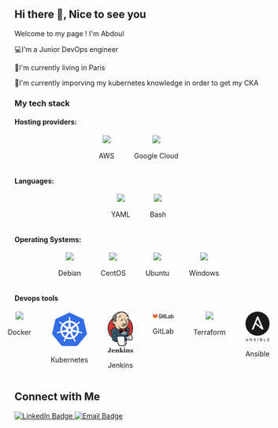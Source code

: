 ## Hi there 👋, Nice to see you 

Welcome to my page !
I'm Abdoul 

:computer:I'm a Junior DevOps engineer 

:round_pushpin:I'm currently living in Paris

:seedling:I'm currently imporving my kubernetes knowledge in order to get my CKA 

### My tech stack 

#### Hosting providers:
<div align="center">
  <div style="display: flex; justify-content: center;">
    <div style="text-align: center; margin: 0 20px;">
      <img width="75" src="https://raw.githubusercontent.com/gilbarbara/logos/master/logos/aws.svg"/>
      <p>AWS</p>
    </div>
    <div style="text-align: center; margin: 0 20px;">
      <img width="75" src="https://raw.githubusercontent.com/gilbarbara/logos/master/logos/google-cloud.svg"/>
      <p>Google Cloud</p>
    </div>
  </div>
</div>

#### Languages:
<div align="center">
  <div style="display: flex; justify-content: center;">
    <div style="text-align: center; margin: 0 20px;">
      <img width="75" src="https://raw.githubusercontent.com/gilbarbara/logos/master/logos/yaml.svg"/>
      <p>YAML</p>
    </div>
    <div style="text-align: center; margin: 0 20px;">
      <img width="75" src="https://raw.githubusercontent.com/gilbarbara/logos/master/logos/bash.svg"/>
      <p>Bash</p>
    </div>
  </div>
</div>

#### Operating Systems:
<div align="center">
  <div style="display: flex; justify-content: center;">
    <div style="text-align: center; margin: 0 20px;">
      <img width="75" src="https://raw.githubusercontent.com/gilbarbara/logos/master/logos/debian.svg"/>
      <p>Debian</p>
    </div>
    <div style="text-align: center; margin: 0 20px;">
      <img width="75" src="https://raw.githubusercontent.com/gilbarbara/logos/master/logos/centos.svg"/>
      <p>CentOS</p>
    </div>
    <div style="text-align: center; margin: 0 20px;">
      <img width="75" src="https://raw.githubusercontent.com/gilbarbara/logos/master/logos/ubuntu.svg"/>
      <p>Ubuntu</p>
    </div>
    <div style="text-align: center; margin: 0 20px;">
      <img width="75" src="https://raw.githubusercontent.com/gilbarbara/logos/master/logos/windows.svg"/>
      <p>Windows</p>
    </div>
  </div>
</div>

#### Devops tools 
<div align="center">
  <div style="display: flex; justify-content: center;">
    <div style="text-align: center; margin: 0 20px;">
      <img width="75" src="https://raw.githubusercontent.com/gilbarbara/logos/master/logos/docker.svg"/>
      <p>Docker</p>
    </div>
    <div style="text-align: center; margin: 0 20px;">
      <img width="75" src="https://raw.githubusercontent.com/gilbarbara/logos/master/logos/kubernetes.svg"/>
      <p>Kubernetes</p>
    </div>
    <div style="text-align: center; margin: 0 20px;">
      <img width="75" src="https://raw.githubusercontent.com/gilbarbara/logos/master/logos/jenkins.svg"/>
      <p>Jenkins</p>
    </div>
    <div style="text-align: center; margin: 0 20px;">
      <img width="75" src="https://raw.githubusercontent.com/gilbarbara/logos/master/logos/gitlab.svg"/>
      <p>GitLab</p>
    </div>
    <div style="text-align: center; margin: 0 20px;">
      <img width="75" src="https://raw.githubusercontent.com/gilbarbara/logos/master/logos/terraform.svg"/>
      <p>Terraform</p>
    </div>
    <div style="text-align: center; margin: 0 20px;">
      <img width="75" src="https://raw.githubusercontent.com/gilbarbara/logos/master/logos/ansible.svg"/>
      <p>Ansible</p>
    </div>
  </div>
</div>


## Connect with Me

<div id="badges">
  <a href="https://www.linkedin.com/in/aafall/">
    <img src="https://img.shields.io/badge/LinkedIn-blue?style=for-the-badge&logo=linkedin&logoColor=white" alt="LinkedIn Badge"/>
  </a>
  <a href="mailto:abdoul@gmail.com">
    <img src="https://img.shields.io/badge/Email-red?style=for-the-badge&logo=email&logoColor=white" alt="Email Badge"/>
  </a>
</div>
<!--
**AbdoulAFall/AbdoulAFall** is a ✨ _special_ ✨ repository because its `README.md` (this file) appears on your GitHub profile.

Here are some ideas to get you started:

- 🔭 I’m currently working on ...
- 🌱 I’m currently learning ...
- 👯 I’m looking to collaborate on ...
- 🤔 I’m looking for help with ...
- 💬 Ask me about ...
- 📫 How to reach me: ...
- 😄 Pronouns: ...
- ⚡ Fun fact: ...
-->
